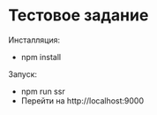 # Тестовое задание
Инсталляция:
- npm install

Запуск:
- npm run ssr
- Перейти на http://localhost:9000

